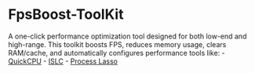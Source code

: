 # FpsBoost-ToolKit
A one-click performance optimization tool designed for both low-end and high-range.   This toolkit boosts FPS, reduces memory usage, clears RAM/cache, and automatically configures performance tools like:  -  [QuickCPU](https://coderbag.com/product/quickcpu) -  [ISLC](https://www.wagnardsoft.com/) -  [Process Lasso](https://bitsum.com/)
